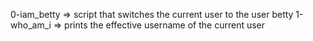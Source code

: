 0-iam_betty => script that switches the current user to the user betty
1-who_am_i => prints the effective username of the current user
